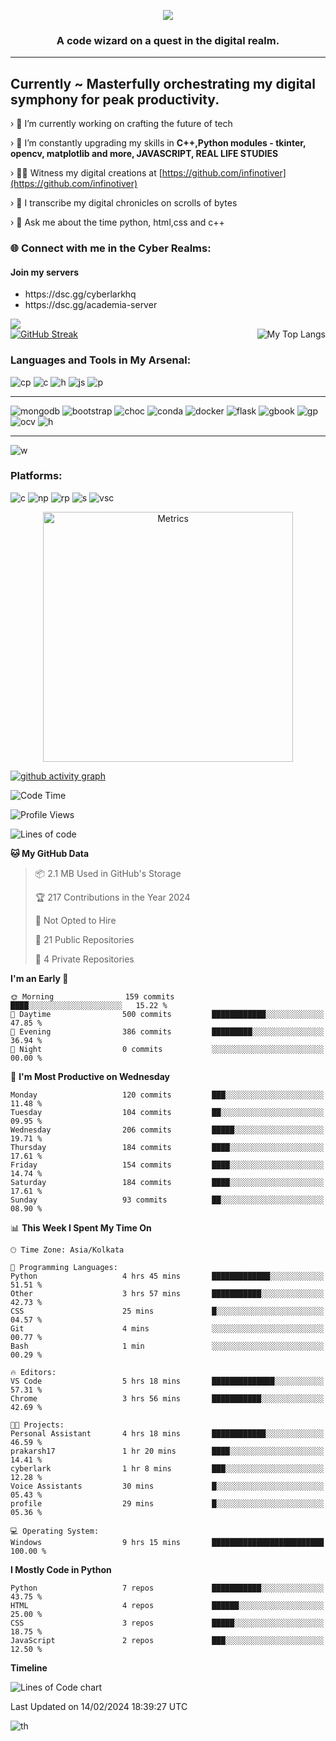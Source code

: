 
<p align="center">
 <img src="https://capsule-render.vercel.app/api?&color=timeGradient&height=400&section=header&text=Hi%20I%20am%20Infinotiver!&desc=A%20Passionate%20developer%20from%20Digital%20Odyssey&fontSize=50&animation=twinkling&type=waving" align="center">
</p>
<h3 align="center">A code wizard on a quest in the digital realm.</h3>

<hr>

<h2> Currently ~ Masterfully orchestrating my digital symphony for peak productivity.</h2>

› 🔭 I’m currently working on crafting the future of tech

› 🌱 I’m constantly upgrading my skills in **C++,Python modules - tkinter, opencv, matplotlib and more, JAVASCRIPT, REAL LIFE STUDIES**

› 👨‍💻 Witness my digital creations at [https://github.com/infinotiver](https://github.com/infinotiver)

› 📝 I transcribe my digital chronicles on scrolls of bytes

› 💬 Ask me about the time  python, html,css and c++

<h3 align="left">🌐 Connect with me in the Cyber Realms:</h3>
<p align="center">
<H4>Join my servers </H4>
 <ul>
  <li> https://dsc.gg/cyberlarkhq</li>
  <li> https://dsc.gg/academia-server</li>
 </ul>
</p>
<a href="https://github.com/infinotiver"><img  src="https://github-readme-stats.vercel.app/api?username=infinotiver&show_icons=true&theme=dark#gh-dark-mode-only"></a>
<br>
<a href="https://git.io/streak-stats"><img src="https://github-readme-streak-stats.herokuapp.com?user=infinotiver&theme=neon-dark&border_radius=5&date_format=j%20M%5B%20Y%5D&&card_width=500&background=45%2C030812%2C150317" alt="GitHub Streak" /></a>
<img align="right" src="https://github-readme-stats.vercel.app/api/top-langs/?username=infinotiver&theme=dark" alt="My Top Langs">
<h3 align="left">Languages and Tools in My Arsenal:</h3>

![cp](https://img.shields.io/badge/C%2B%2B-00599C?style=for-the-badge&logo=c%2B%2B&logoColor=white)
![c](https://img.shields.io/badge/CSS3-1572B6?style=for-the-badge&logo=css3&logoColor=white)
![h](https://img.shields.io/badge/HTML5-E34F26?style=for-the-badge&logo=html5&logoColor=white)
![js](https://img.shields.io/badge/JavaScript-323330?style=for-the-badge&logo=javascript&logoColor=F7DF1E)
![p](https://img.shields.io/badge/Python-FFD43B?style=for-the-badge&logo=python&logoColor=blue)

___

![mongodb](https://img.shields.io/badge/MongoDB-4EA94B?style=for-the-badge&logo=mongodb&logoColor=white)
![bootstrap](https://img.shields.io/badge/Bootstrap-563D7C?style=for-the-badge&logo=bootstrap&logoColor=white)
![choc](https://img.shields.io/badge/Chocolatey-80B5E3?style=for-the-badge&logo=chocolatey&logoColor=fff)
![conda](https://img.shields.io/badge/conda-342B029.svg?&style=for-the-badge&logo=anaconda&logoColor=white)
![docker](https://img.shields.io/badge/Docker-2CA5E0?style=for-the-badge&logo=docker&logoColor=white)
![flask](https://img.shields.io/badge/Flask-000000?style=for-the-badge&logo=flask&logoColor=white)
![gbook](https://img.shields.io/badge/GitBook-7B36ED?style=for-the-badge&logo=gitbook&logoColor=white)
![gp](https://img.shields.io/badge/GitHub%20Pages-222222?style=for-the-badge&logo=GitHub%20Pages&logoColor=white)
![ocv](https://img.shields.io/badge/OpenCV-27338e?style=for-the-badge&logo=OpenCV&logoColor=white)
![h](https://img.shields.io/badge/HackTheBox-111927?style=for-the-badge&logo=Hack%20The%20Box&logoColor=9FEF00)

___

![w](https://img.shields.io/badge/Windows-0078D6?style=for-the-badge&logo=windows&logoColor=white)

<h3 align="left">Platforms:</h3>

![c](https://img.shields.io/badge/Colab-F9AB00?style=for-the-badge&logo=googlecolab&color=525252)
![np](https://img.shields.io/badge/Notepad++-90E59A.svg?style=for-the-badge&logo=notepad%2B%2B&logoColor=black)
![rp](https://img.shields.io/badge/replit-667881?style=for-the-badge&logo=replit&logoColor=white)
![s](https://img.shields.io/badge/Spyder%20Ide-FF0000?style=for-the-badge&logo=spyder%20ide&logoColor=white)
![vsc](https://img.shields.io/badge/VSCode-0078D4?style=for-the-badge&logo=visual%20studio%20code&logoColor=white)

<p align="center"><img src="/github-metrics.svg" alt="Metrics" width="400"></p>

[![github activity graph](https://github-readme-activity-graph.vercel.app/graph?username=infinotiver&theme=github-compact)](https://github.com/ashutosh00710/github-readme-activity-graph)
<!--START_SECTION:waka-->
![Code Time](http://img.shields.io/badge/Code%20Time-306%20hrs%2032%20mins-blue)

![Profile Views](http://img.shields.io/badge/Profile%20Views-532-blue)

![Lines of code](https://img.shields.io/badge/From%20Hello%20World%20I%27ve%20Written-1.6%20million%20lines%20of%20code-blue)

**🐱 My GitHub Data** 

> 📦 2.1 MB Used in GitHub's Storage 
 > 
> 🏆 217 Contributions in the Year 2024
 > 
> 🚫 Not Opted to Hire
 > 
> 📜 21 Public Repositories 
 > 
> 🔑 4 Private Repositories 
 > 
**I'm an Early 🐤** 

```text
🌞 Morning                159 commits         ████░░░░░░░░░░░░░░░░░░░░░   15.22 % 
🌆 Daytime                500 commits         ████████████░░░░░░░░░░░░░   47.85 % 
🌃 Evening                386 commits         █████████░░░░░░░░░░░░░░░░   36.94 % 
🌙 Night                  0 commits           ░░░░░░░░░░░░░░░░░░░░░░░░░   00.00 % 
```
📅 **I'm Most Productive on Wednesday** 

```text
Monday                   120 commits         ███░░░░░░░░░░░░░░░░░░░░░░   11.48 % 
Tuesday                  104 commits         ██░░░░░░░░░░░░░░░░░░░░░░░   09.95 % 
Wednesday                206 commits         █████░░░░░░░░░░░░░░░░░░░░   19.71 % 
Thursday                 184 commits         ████░░░░░░░░░░░░░░░░░░░░░   17.61 % 
Friday                   154 commits         ████░░░░░░░░░░░░░░░░░░░░░   14.74 % 
Saturday                 184 commits         ████░░░░░░░░░░░░░░░░░░░░░   17.61 % 
Sunday                   93 commits          ██░░░░░░░░░░░░░░░░░░░░░░░   08.90 % 
```


📊 **This Week I Spent My Time On** 

```text
🕑︎ Time Zone: Asia/Kolkata

💬 Programming Languages: 
Python                   4 hrs 45 mins       █████████████░░░░░░░░░░░░   51.51 % 
Other                    3 hrs 57 mins       ███████████░░░░░░░░░░░░░░   42.73 % 
CSS                      25 mins             █░░░░░░░░░░░░░░░░░░░░░░░░   04.57 % 
Git                      4 mins              ░░░░░░░░░░░░░░░░░░░░░░░░░   00.77 % 
Bash                     1 min               ░░░░░░░░░░░░░░░░░░░░░░░░░   00.29 % 

🔥 Editors: 
VS Code                  5 hrs 18 mins       ██████████████░░░░░░░░░░░   57.31 % 
Chrome                   3 hrs 56 mins       ███████████░░░░░░░░░░░░░░   42.69 % 

🐱‍💻 Projects: 
Personal Assistant       4 hrs 18 mins       ████████████░░░░░░░░░░░░░   46.59 % 
prakarsh17               1 hr 20 mins        ████░░░░░░░░░░░░░░░░░░░░░   14.41 % 
cyberlark                1 hr 8 mins         ███░░░░░░░░░░░░░░░░░░░░░░   12.28 % 
Voice Assistants         30 mins             █░░░░░░░░░░░░░░░░░░░░░░░░   05.43 % 
profile                  29 mins             █░░░░░░░░░░░░░░░░░░░░░░░░   05.36 % 

💻 Operating System: 
Windows                  9 hrs 15 mins       █████████████████████████   100.00 % 
```

**I Mostly Code in Python** 

```text
Python                   7 repos             ███████████░░░░░░░░░░░░░░   43.75 % 
HTML                     4 repos             ██████░░░░░░░░░░░░░░░░░░░   25.00 % 
CSS                      3 repos             █████░░░░░░░░░░░░░░░░░░░░   18.75 % 
JavaScript               2 repos             ███░░░░░░░░░░░░░░░░░░░░░░   12.50 % 
```



**Timeline**

![Lines of Code chart](https://raw.githubusercontent.com/infinotiver/infinotiver/main/assets/bar_graph.png)


 Last Updated on 14/02/2024 18:39:27 UTC
<!--END_SECTION:waka-->

![th](https://capsule-render.vercel.app/api?type=rect&color=gradient&text=Thank%20For%20Your%20Time&fontAlign=30&fontSize=30&textBg=true)
